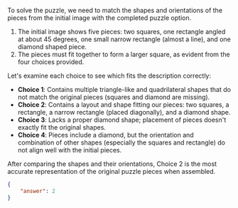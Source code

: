 To solve the puzzle, we need to match the shapes and orientations of the pieces from the initial image with the completed puzzle option.

1. The initial image shows five pieces: two squares, one rectangle angled at about 45 degrees, one small narrow rectangle (almost a line), and one diamond shaped piece.
2. The pieces must fit together to form a larger square, as evident from the four choices provided.

Let's examine each choice to see which fits the description correctly:
- **Choice 1**: Contains multiple triangle-like and quadrilateral shapes that do not match the original pieces (squares and diamond are missing).
- **Choice 2**: Contains a layout and shape fitting our pieces: two squares, a rectangle, a narrow rectangle (placed diagonally), and a diamond shape.
- **Choice 3**: Lacks a proper diamond shape; placement of pieces doesn't exactly fit the original shapes.
- **Choice 4**: Pieces include a diamond, but the orientation and combination of other shapes (especially the squares and rectangle) do not align well with the initial pieces.

After comparing the shapes and their orientations, Choice 2 is the most accurate representation of the original puzzle pieces when assembled.

```json
{
    "answer": 2
}
```